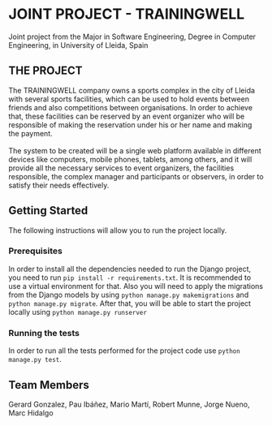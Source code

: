 # JOINT PROJECT - TRAININGWELL
Joint project from the Major in Software Engineering, Degree in Computer Engineering, in University of Lleida, Spain

## THE PROJECT
The TRAININGWELL company owns a sports complex in the city of Lleida with several sports facilities, which can be used to 
hold events between friends and also competitions between organisations. In order to achieve that, these facilities can be 
reserved by an event organizer who will be responsible of making the reservation under his or her name and making the payment.
<br><br>
The system to be created will be a single web platform available in different devices like computers, mobile phones, tablets, 
among others, and it will provide all the necessary services to event organizers, the facilities responsible, the complex manager 
and participants or observers, in order to satisfy their needs effectively.

## Getting Started
The following instructions will allow you to run the project locally.

### Prerequisites
In order to install all the dependencies needed to run the Django project, you need to run `pip install -r requirements.txt`. It is recommended to use a virtual environment for that.
Also you will need to apply the migrations from the Django models by using `python manage.py makemigrations` and `python manage.py migrate`.
After that, you will be able to start the project locally using `python manage.py runserver`

### Running the tests
In order to run all the tests performed for the project code use `python manage.py test`.

## Team Members
Gerard Gonzalez, Pau Ibáñez, Mario Martí, Robert Munne, Jorge Nueno, Marc Hidalgo
